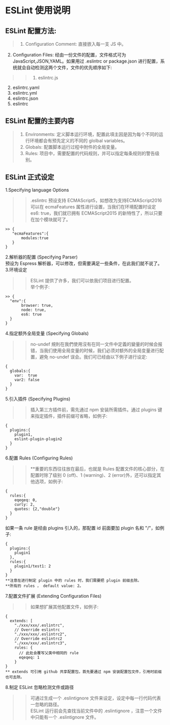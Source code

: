 # ESLint 使用说明
ESLint 配置方法:
----
>1. Configuration Comment: 直接嵌入每一支 JS 中。  
2. Configuration Files: 经由一份文件的配置，文件格式可为 JavaScript,JSON,YAML。如果用过 .eslintrc or package.json 进行配置，系统就会自动检测这两个文件，文件的优先顺序如下:  

>>1. eslintrc.js  
2. eslintrc.yaml
3. eslintrc.yml
4. eslintrc.json
5. eslintrc  

ESLint 配置的主要内容
----
>1. Environments: 定义脚本运行环境，配置此項主因是因为每个不同的运行环境都会有预先定义的不同的 glolbal variables。  
>2. Globals: 配置脚本运行过程中附件的全局变量。  
>3. Rules: 项目中，需要配置的代码规则，并可以指定每条规则的警告级别。

ESLint 正式设定
----
1.Specifying language Options  

>> .eslintrc 预设支持 ECMAScript5，如想改为支持ECMAScript2016 可以在 ecmaFeatures 属性进行设置，当我们在环境配置时设定 es6: true，我们就已拥有 ECMAScript2015 的新特性了，所以只要在加个模块就可了。  
```
>> {    
   "ecmaFeatures":{
       modules:true
   }
}
```   

2.解析器的配置 (Specifying Parser)  
预设为 Espress 解析器，可以修改，但需要满足一些条件，在此我们就不说了。  
3.环境设定  

>> ESLint 提供了许多，我们可以依我们项目进行配置。  
举个例子:  
```
>> {    
  "env":{
       browser: true,
       node: true,
       es6: true    
  }
}
```  

4.指定额外全局变量 (Specifying Globals)  

>> no-undef 規則在我們使用沒有在同一文件中定義的變量的时候会报错，当我们使用全局变量的时候，我们必须对额外的全局变量进行配置，避免 no-undef 误会。我们可已经由以下例子进行设定:  

```
{
  globals:{
    var:  true        
    var2: false          
  }
}  
```  

5.引入插件 (Specifying Plugins)  

>> 插入第三方插件前，需先通过 npm 安装所需插件。通过 plugins 键来指定插件，插件前缀可省略，如例子:  

```
{
  plugins:{
    plugin1,
    eslint-plugin-plugin2
  }
}
```  

6.配置 Rules (Configuring Rules)  

>> **重要的东西往往放在最后，也就是 Rules 配置文件的核心部分，在配置时除了级别 0 (off)、1 (warning)、2 (error)外，还可以指定其他选项，如例子:  

```
{
  rules:{
    eqeqeq: 0,
    curly: 2,
    quotes: {2,"double"}      
  }
}
```  

如果一条 rule 是经由 plugins 引入的，那配置 id 前面要加 plugin 名和 "/"，如例子:  

```
{
  plugins:{
    plugin1
  },
  rules:{
    plugin1/test1: 2
  }
}
**注意在进行制定 plugin 中的 rules 时，我们需要把 plugin 前缀去除。
**所有的 rules ， default value: 2。
```  

7.配置文件扩展 (Extending Configuration Files)  

>> 如果想扩展其他配置文件，如例子:  

```
{
  extends: [
    "./xxx/xxx/.eslintrc",
    // Override eslintrc
    "./xxx/xxx/.eslintrc2",
    // Override eslintrc2
    "./xxx/xxx/.eslintrc3",
    rules: {
      // 此处会覆写父类中相同的 rule
      eqeqeq: 1
    }
}
** extends 可引用 github 共享配置包，首先要通过 npm 安装配置包文件，引用时前缀也可去除。
```  

8.制定 ESLint 忽略检测文件或路径  

>> 可通过生成一个 .eslintignore 文件来设定，设定中每一行代码代表一忽略的路径。  
ESLint 运行前会先查找当前文件中的 .eslintignore ，注意一个文件中只能有一个 .eslintignore 文件。
